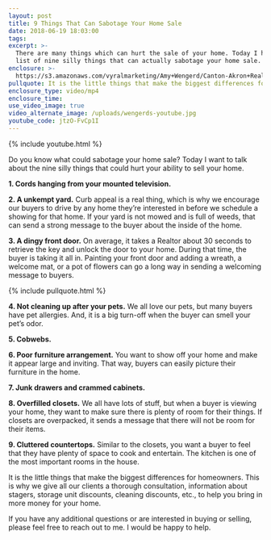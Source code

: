 ```yaml
---
layout: post
title: 9 Things That Can Sabotage Your Home Sale
date: 2018-06-19 18:03:00
tags:
excerpt: >-
  There are many things which can hurt the sale of your home. Today I have a
  list of nine silly things that can actually sabotage your home sale.
enclosure: >-
  https://s3.amazonaws.com/vyralmarketing/Amy+Wengerd/Canton-Akron+Real+Estate+Agent-+9+Things+That+Can+Sabotage+Your+Home+Sale.mp4
pullquote: It is the little things that make the biggest differences for homeowners.
enclosure_type: video/mp4
enclosure_time:
use_video_image: true
video_alternate_image: /uploads/wengerds-youtube.jpg
youtube_code: jtzO-FvCp1I
---
```


{% include youtube.html %}

Do you know what could sabotage your home sale? Today I want to talk about the nine silly things that could hurt your ability to sell your home.

**1. Cords hanging from your mounted television.**

**2. A unkempt yard.** Curb appeal is a real thing, which is why we encourage our buyers to drive by any home they’re interested in before we schedule a showing for that home. If your yard is not mowed and is full of weeds, that can send a strong message to the buyer about the inside of the home.

**3. A dingy front door.** On average, it takes a Realtor about 30 seconds to retrieve the key and unlock the door to your home. During that time, the buyer is taking it all in. Painting your front door and adding a wreath, a welcome mat, or a pot of flowers can go a long way in sending a welcoming message to buyers.

{% include pullquote.html %}

**4. Not cleaning up after your pets.** We all love our pets, but many buyers have pet allergies. And, it is a big turn-off when the buyer can smell your pet’s odor.

**5. Cobwebs.**

**6. Poor furniture arrangement.** You want to show off your home and make it appear large and inviting. That way, buyers can easily picture their furniture in the home.

**7. Junk drawers and crammed cabinets.**

**8. Overfilled closets.** We all have lots of stuff, but when a buyer is viewing your home, they want to make sure there is plenty of room for their things. If closets are overpacked, it sends a message that there will not be room for their items.

**9. Cluttered countertops.** Similar to the closets, you want a buyer to feel that they have plenty of space to cook and entertain. The kitchen is one of the most important rooms in the house.

It is the little things that make the biggest differences for homeowners. This is why we give all our clients a thorough consultation, information about stagers, storage unit discounts, cleaning discounts, etc., to help you bring in more money for your home.

If you have any additional questions or are interested in buying or selling, please feel free to reach out to me. I would be happy to help.
